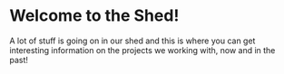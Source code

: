 # Welcome to the Shed!
A lot of stuff is going on in our shed and this is where you can get interesting information on the projects we working with, now and in the past!
